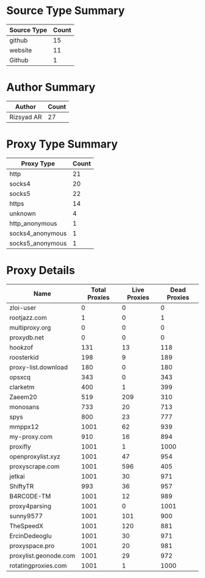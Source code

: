 # Source Type Summary

| Source Type | Count |
|-------------|-------|
| github | 15 |
| website | 11 |
| Github | 1 |


# Author Summary

| Author | Count |
|--------|-------|
| Rizsyad AR | 27 |


# Proxy Type Summary

| Proxy Type | Count |
|------------|-------|
| http | 21 |
| socks4 | 20 |
| socks5 | 22 |
| https | 14 |
| unknown | 4 |
| http_anonymous | 1 |
| socks4_anonymous | 1 |
| socks5_anonymous | 1 |


# Proxy Details

| Name | Total Proxies | Live Proxies | Dead Proxies |
|------|---------------|--------------|---------------|
| zloi-user | 0 | 0 | 0 |
| rootjazz.com | 1 | 0 | 1 |
| multiproxy.org | 0 | 0 | 0 |
| proxydb.net | 0 | 0 | 0 |
| hookzof | 131 | 13 | 118 |
| roosterkid | 198 | 9 | 189 |
| proxy-list.download | 180 | 0 | 180 |
| opsxcq | 343 | 0 | 343 |
| clarketm | 400 | 1 | 399 |
| Zaeem20 | 519 | 209 | 310 |
| monosans | 733 | 20 | 713 |
| spys | 800 | 23 | 777 |
| mmppx12 | 1001 | 62 | 939 |
| my-proxy.com | 910 | 16 | 894 |
| proxifly | 1001 | 1 | 1000 |
| openproxylist.xyz | 1001 | 47 | 954 |
| proxyscrape.com | 1001 | 596 | 405 |
| jetkai | 1001 | 30 | 971 |
| ShiftyTR | 993 | 36 | 957 |
| B4RC0DE-TM | 1001 | 12 | 989 |
| proxy4parsing | 1001 | 0 | 1001 |
| sunny9577 | 1001 | 101 | 900 |
| TheSpeedX | 1001 | 120 | 881 |
| ErcinDedeoglu | 1001 | 30 | 971 |
| proxyspace.pro | 1001 | 20 | 981 |
| proxylist.geonode.com | 1001 | 29 | 972 |
| rotatingproxies.com | 1001 | 1 | 1000 |
